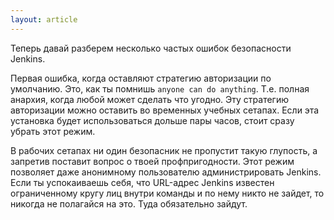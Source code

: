 ```yaml
---
layout: article
---
```

Теперь давай разберем несколько частых ошибок безопасности Jenkins.

Первая ошибка, когда оставляют стратегию авторизации по умолчанию. Это, как ты помнишь `anyone can do anything`. Т.е. полная анархия, когда любой может сделать что угодно. Эту стратегию авторизации можно оставить во временных учебных сетапах. Если эта установка будет использоваться дольше пары часов, стоит сразу убрать этот режим.

В рабочих сетапах ни один безопасник не пропустит такую глупость, а запретив поставит вопрос о твоей профпригодности. Этот режим позволяет даже анонимному пользователю администрировать Jenkins. Если ты успокаиваешь себя, что URL-адрес Jenkins известен ограниченному кругу лиц внутри команды и по нему никто не зайдет, то никогда не полагайся на это. Туда обязательно зайдут.

